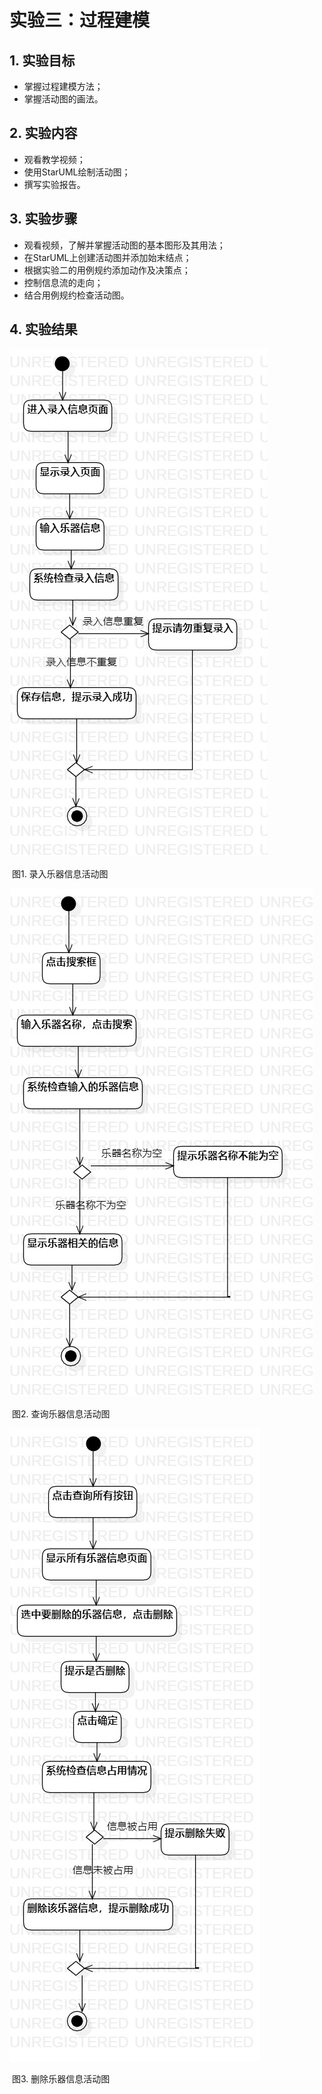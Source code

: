 # 实验三：过程建模

## 1. 实验目标

- 掌握过程建模方法；
- 掌握活动图的画法。

## 2. 实验内容

- 观看教学视频；
- 使用StarUML绘制活动图；
- 撰写实验报告。

## 3. 实验步骤

- 观看视频，了解并掌握活动图的基本图形及其用法；
- 在StarUML上创建活动图并添加始末结点；
- 根据实验二的用例规约添加动作及决策点；
- 控制信息流的走向；
- 结合用例规约检查活动图。

## 4. 实验结果

![录入乐器信息](./lab3_录入乐器信息.jpg)

​									图1. 录入乐器信息活动图

![查询乐器信息](./lab3_查询乐器信息.jpg)

​									图2. 查询乐器信息活动图

![删除乐器信息](./lab3_删除乐器信息.jpg)

​									图3. 删除乐器信息活动图
